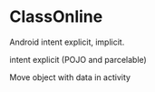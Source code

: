 # ClassOnline

Android 
intent explicit, implicit. 

intent explicit (POJO and parcelable)

Move object with data in activity
